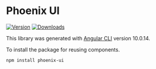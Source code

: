 # Phoenix UI

[![Version](https://img.shields.io/npm/v/phoenix-ui.svg)](https://www.npmjs.com/package/phoenix-ui)
[![Downloads](https://img.shields.io/npm/dt/phoenix-ui.svg)](https://www.npmjs.com/package/phoenix-ui)

This library was generated with [Angular CLI](https://github.com/angular/angular-cli) version 10.0.14.

To install the package for reusing components.

```sh
npm install phoenix-ui
```
